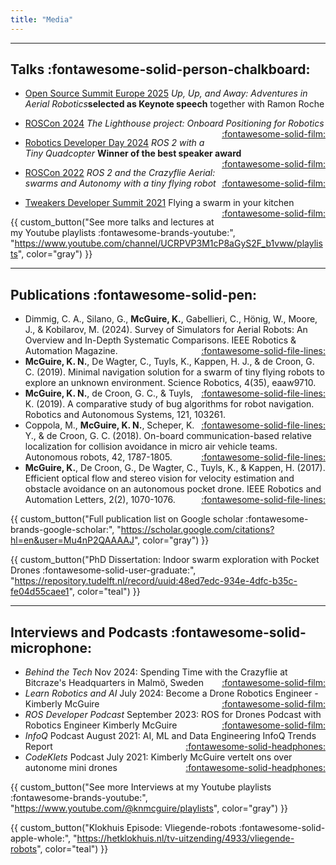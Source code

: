```yaml
---
title: "Media"
---
```


<script data-goatcounter="https://knmcguire.goatcounter.com/count"
async src="//gc.zgo.at/count.js"></script>
___
## Talks :fontawesome-solid-person-chalkboard:

* [Open Source Summit Europe 2025](https://events.linuxfoundation.org/open-source-summit-europe/) _Up, Up, and Away: Adventures in Aerial Robotics_**selected as Keynote speech** together with Ramon Roche </span>

* [ROSCon 2024](https://roscon.ros.org/2024) _The Lighthouse project: Onboard Positioning for Robotics_ <span style="float: right;">[:fontawesome-solid-film:](https://vimeo.com/1024972070)</span>

* [Robotics Developer Day 2024](https://www.theconstruct.ai/robotics-developers-day/)  _ROS 2 with a Tiny Quadcopter_  **Winner of the best speaker award** <span style="float: right;">[:fontawesome-solid-film:](https://youtu.be/rtgt9Z1cPas)   </span>

* [ROSCon 2022](https://roscon.ros.org/2022/)    _ROS 2 and the Crazyflie Aerial: swarms and Autonomy with a tiny flying robot_  <span style="float: right;">[:fontawesome-solid-film:](https://vimeo.com/showcase/9954564/video/767140197)  </span>

* [Tweakers Developer Summit 2021](https://www.youtube.com/redirect?event=video_description&redir_token=QUFFLUhqay15RnJsOThKRExqUVdYZkZhSEkxd1g1RDA3Z3xBQ3Jtc0trd21LSjRpMEpJcUVhczF0VnVsaGRiV1daSnFNUjFkSUV2Zm8xeHY4eVRadFZYMFF6Rk5mV1UzTDVRczZkMnBBbXgtTFRvdXRMQU5qQ0FRVFdTcjRUOG91LXhFamRaZ1BBR2pNNHFXRDJnSHJwVS1xWQ&q=https%3A%2F%2Ftweakers.net%2Fpartners%2Fdevsummit%2F1514%2Fkimberleymcguire%2F&v=8UfDMEfEcIc)    Flying a swarm in your kitchen  <span style="float: right;"> [:fontawesome-solid-film:](https://youtu.be/8UfDMEfEcIc)  </span>


{{ custom_button("See more talks and lectures at my Youtube playlists :fontawesome-brands-youtube:", "https://www.youtube.com/channel/UCRPVP3M1cP8aGyS2F_b1vww/playlists", color="gray") }}

___
## Publications :fontawesome-solid-pen:

* Dimmig, C. A., Silano, G., **McGuire, K.**, Gabellieri, C., Hönig, W., Moore, J., & Kobilarov, M. (2024). Survey of Simulators for Aerial Robots: An Overview and In-Depth Systematic Comparisons. IEEE Robotics & Automation Magazine.  <span style="float: right;">[:fontawesome-solid-file-lines:](https://arxiv.org/pdf/2311.02296)</span> 
* **McGuire, K. N.**, De Wagter, C., Tuyls, K., Kappen, H. J., & de Croon, G. C. (2019). Minimal navigation solution for a swarm of tiny flying robots to explore an unknown environment. Science Robotics, 4(35), eaaw9710.  <span style="float: right;">[:fontawesome-solid-file-lines:](https://www.researchgate.net/profile/Guido-Croon/publication/336750733_Minimal_navigation_solution_for_a_swarm_of_tiny_flying_robots_to_explore_an_unknown_environment/links/6017f36b45851517ef2f1d70/Minimal-navigation-solution-for-a-swarm-of-tiny-flying-robots-to-explore-an-unknown-environment.pdf?__cf_chl_tk=1754H_vxbgHZmIIQ9Wu2U1SoNhRyg3f0JRq506EstaQ-1739366475-1.0.1.1-AuGrkQavR1gtC2qXDw88gUZsewXIGDB9mmy8jdf0e3M)</span>
* **McGuire, K. N.**, de Croon, G. C., & Tuyls, K. (2019). A comparative study of bug algorithms for robot navigation. Robotics and Autonomous Systems, 121, 103261. <span style="float: right;"> [:fontawesome-solid-file-lines:](https://arxiv.org/pdf/1808.05050)
* Coppola, M., **McGuire, K. N.**, Scheper, K. Y., & de Croon, G. C. (2018). On-board communication-based relative localization for collision avoidance in micro air vehicle teams. Autonomous robots, 42, 1787-1805.  <span style="float: right;">[:fontawesome-solid-file-lines:](https://link.springer.com/content/pdf/10.1007/s10514-018-9760-3.pdf)</span>
* **McGuire, K.**, De Croon, G., De Wagter, C., Tuyls, K., & Kappen, H. (2017). Efficient optical flow and stereo vision for velocity estimation and obstacle avoidance on an autonomous pocket drone. IEEE Robotics and Automation Letters, 2(2), 1070-1076.  <span style="float: right;">[:fontawesome-solid-file-lines:](https://ieeexplore.ieee.org/stamp/stamp.jsp?arnumber=7833065&casa_token=AnsKdBj8HfoAAAAA:ZpsxgAi1FyXpwWqsGOd3W85nX24ccaypWT5d-PCkOijCBRv7nFzf8SPJz7A2I-csS-iY0Rfxe5U&tag=1)</span>


{{ custom_button("Full publication list on Google scholar :fontawesome-brands-google-scholar:", "https://scholar.google.com/citations?hl=en&user=Mu4nP2QAAAAJ", color="gray") }}

{{ custom_button("PhD Dissertation: Indoor swarm exploration with Pocket Drones :fontawesome-solid-user-graduate:", "https://repository.tudelft.nl/record/uuid:48ed7edc-934e-4dfc-b35c-fe04d55caee1", color="teal") }}
___

## Interviews and Podcasts :fontawesome-solid-microphone:

* *Behind the Tech* Nov 2024: Spending Time with the Crazyflie at Bitcraze's Headquarters in Malmö, Sweden<span style="float: right;"> [:fontawesome-solid-film:](https://youtu.be/2XHhq9hQB0g) </span>
* *Learn Robotics and AI* July 2024: Become a Drone Robotics Engineer - Kimberly McGuire <span style="float: right;"> [:fontawesome-solid-film:](https://youtu.be/GvQmUqSZOGA) </span>
* *ROS Developer Podcast* September 2023: ROS for Drones Podcast with Robotics Engineer Kimberly McGuire<span style="float: right;"> [:fontawesome-solid-film:](https://www.theconstructsim.com/124-ros-for-drones/) </span>
* *InfoQ* Podcast August 2021: AI, ML and Data Engineering InfoQ Trends Report <span style="float: right;"> [:fontawesome-solid-headphones:](https://www.infoq.com/articles/ai-ml-data-engineering-trends-2021/) </span>
* *CodeKlets* Podcast July 2021: Kimberly McGuire vertelt ons over autonome mini drones <span style="float: right;"> [:fontawesome-solid-headphones:](https://codeklets.nl/posts/s02e11-kimberly-over-autonome-mini-drones) </span>


{{ custom_button("See more Interviews at my Youtube playlists :fontawesome-brands-youtube:", "https://www.youtube.com/@knmcguire/playlists", color="gray") }}

{{ custom_button("Klokhuis Episode: Vliegende-robots :fontawesome-solid-apple-whole:", "https://hetklokhuis.nl/tv-uitzending/4933/vliegende-robots", color="teal") }}

